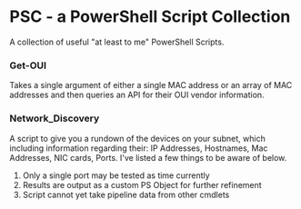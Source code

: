 # PSC - a PowerShell Script Collection
A collection of useful "at least to me" PowerShell Scripts.

### Get-OUI
Takes a single argument of either a single MAC address or an array of MAC addresses and then queries an API for their OUI vendor information.

### Network_Discovery
A script to give you a rundown of the devices on your subnet, which including information regarding their: IP Addresses, Hostnames, Mac Addresses, NIC cards, Ports. I've listed a few things to be aware of below.
1. Only a single port may be tested as time currently
2. Results are output as a custom PS Object for further refinement
3. Script cannot yet take pipeline data from other cmdlets








